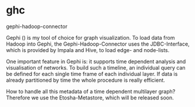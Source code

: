 ghc
===

gephi-hadoop-connector

Gephi () is my tool of choice for graph visualization. To load data from Hadoop into Gephi,
the Gephi-Hadoop-Connector uses the JDBC-Interface, which is provided by Impala and Hive, to 
load edge- and node-lists.

One important feature in Gephi is: it supports time dependent analysis and visualisation of networks.
To build such a timeline, an individual query can be defined for each single time frame of each individual layer.
If data is already partitioned by time the whole procedure is really efficient. 

How to handle all this metadata of a time dependent multilayer graph? 
Therefore we use the Etosha-Metastore, which will be released soon.

